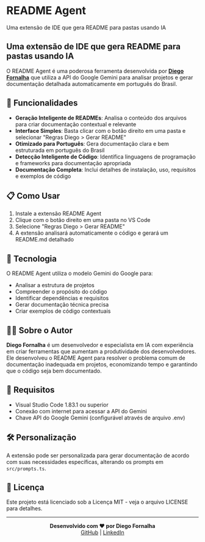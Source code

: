 # README Agent

Uma extensão de IDE que gera README para pastas usando IA

## Uma extensão de IDE que gera README para pastas usando IA

O README Agent é uma poderosa ferramenta desenvolvida por **[Diego Fornalha](https://github.com/diegofornalha)** que utiliza a API do Google Gemini para analisar projetos e gerar documentação detalhada automaticamente em português do Brasil.

## 🌟 Funcionalidades

- **Geração Inteligente de READMEs**: Analisa o conteúdo dos arquivos para criar documentação contextual e relevante
- **Interface Simples**: Basta clicar com o botão direito em uma pasta e selecionar "Regras Diego > Gerar README"
- **Otimizado para Português**: Gera documentação clara e bem estruturada em português do Brasil
- **Detecção Inteligente de Código**: Identifica linguagens de programação e frameworks para documentação apropriada
- **Documentação Completa**: Inclui detalhes de instalação, uso, requisitos e exemplos de código

## 📋 Como Usar

1. Instale a extensão README Agent
2. Clique com o botão direito em uma pasta no VS Code
3. Selecione "Regras Diego > Gerar README"
4. A extensão analisará automaticamente o código e gerará um README.md detalhado

## 🧠 Tecnologia

O README Agent utiliza o modelo Gemini do Google para:

- Analisar a estrutura de projetos
- Compreender o propósito do código
- Identificar dependências e requisitos
- Gerar documentação técnica precisa
- Criar exemplos de código contextuais

## 👨‍💻 Sobre o Autor

**Diego Fornalha** é um desenvolvedor e especialista em IA com experiência em criar ferramentas que aumentam a produtividade dos desenvolvedores. Ele desenvolveu o README Agent para resolver o problema comum de documentação inadequada em projetos, economizando tempo e garantindo que o código seja bem documentado.

## 📝 Requisitos

- Visual Studio Code 1.83.1 ou superior
- Conexão com internet para acessar a API do Gemini
- Chave API do Google Gemini (configurável através de arquivo .env)

## 🛠️ Personalização

A extensão pode ser personalizada para gerar documentação de acordo com suas necessidades específicas, alterando os prompts em `src/prompts.ts`.

## 📄 Licença

Este projeto está licenciado sob a Licença MIT - veja o arquivo LICENSE para detalhes.

---

<p align="center">
  <b>Desenvolvido com ❤️ por Diego Fornalha</b><br>
  <a href="https://github.com/diegofornalha">GitHub</a> | 
  <a href="https://linkedin.com/in/diegofornalha">LinkedIn</a>
</p> 
